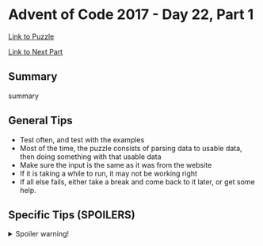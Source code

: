 # Advent of Code 2017 - Day 22, Part 1

[Link to Puzzle](https://adventofcode.com/2017/day/22)

[Link to Next Part](https://github.com/CodingAP/unofficial-aoc-syllabus/blob/main/years/2017/day22/part2.md)

## Summary
summary

## General Tips
- Test often, and test with the examples
- Most of the time, the puzzle consists of parsing data to usable data, then doing something with that usable data
- Make sure the input is the same as it was from the website
- If it is taking a while to run, it may not be working right
- If all else fails, either take a break and come back to it later, or get some help.

## Specific Tips (SPOILERS)
<details> <summary>Spoiler warning!</summary>

specific tips

</details>